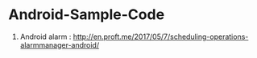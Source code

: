 # Android-Sample-Code

1. Android alarm : http://en.proft.me/2017/05/7/scheduling-operations-alarmmanager-android/
